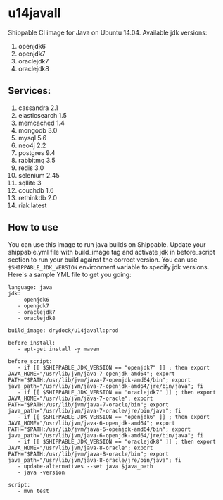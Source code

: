 u14javall
===============

Shippable CI image for Java on Ubuntu 14.04. Available jdk versions:

1. openjdk6
2. openjdk7
3. oraclejdk7
4. oraclejdk8

## Services:

1. cassandra 2.1
2. elasticsearch 1.5
3. memcached 1.4
4. mongodb 3.0
5. mysql 5.6
6. neo4j 2.2
7. postgres 9.4
8. rabbitmq 3.5
9. redis 3.0
10. selenium 2.45
11. sqllite 3
12. couchdb 1.6
13. rethinkdb 2.0
14. riak latest

## How to use
You can use this image to run java builds on Shippable. Update your shippable.yml file with build_image tag and activate jdk in before_script section to run your build against the correct version. You can use `$SHIPPABLE_JDK_VERSION` environment
variable to specify jdk versions. Here's a sample YML file to get you going:

````
language: java
jdk:
   - openjdk6
   - openjdk7
   - oraclejdk7
   - oraclejdk8

build_image: drydock/u14javall:prod

before_install:
   - apt-get install -y maven

before_script:
   - if [[ $SHIPPABLE_JDK_VERSION == "openjdk7" ]] ; then export JAVA_HOME="/usr/lib/jvm/java-7-openjdk-amd64"; export PATH="$PATH:/usr/lib/jvm/java-7-openjdk-amd64/bin"; export java_path="/usr/lib/jvm/java-7-openjdk-amd64/jre/bin/java"; fi
   - if [[ $SHIPPABLE_JDK_VERSION == "oraclejdk7" ]] ; then export JAVA_HOME="/usr/lib/jvm/java-7-oracle"; export PATH="$PATH:/usr/lib/jvm/java-7-oracle/bin"; export java_path="/usr/lib/jvm/java-7-oracle/jre/bin/java"; fi
   - if [[ $SHIPPABLE_JDK_VERSION == "openjdk6" ]] ; then export JAVA_HOME="/usr/lib/jvm/java-6-openjdk-amd64"; export PATH="$PATH:/usr/lib/jvm/java-6-openjdk-amd64/bin"; export java_path="/usr/lib/jvm/java-6-openjdk-amd64/jre/bin/java"; fi
   - if [[ $SHIPPABLE_JDK_VERSION == "oraclejdk8" ]] ; then export JAVA_HOME="/usr/lib/jvm/java-8-oracle"; export PATH="$PATH:/usr/lib/jvm/java-8-oracle/bin"; export java_path="/usr/lib/jvm/java-8-oracle/jre/bin/java"; fi
   - update-alternatives --set java $java_path
   - java -version

script:
   - mvn test

````
